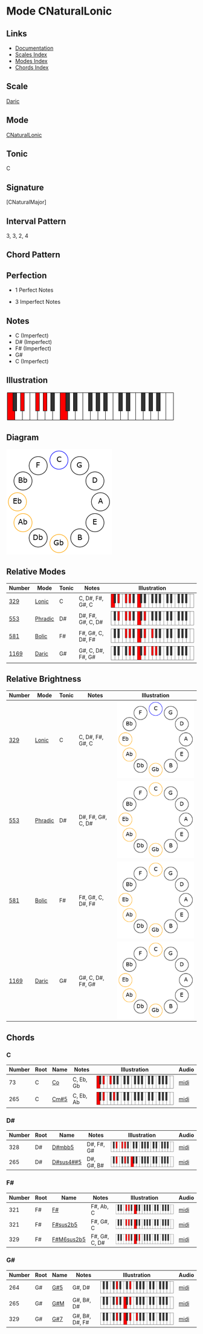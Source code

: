 # Mode CNaturalLonic

## Links

- [Documentation](README.md)
- [Scales Index](Scales.md)
- [Modes Index](Modes.md)
- [Chords Index](Chords.md)

## Scale

[Daric](ScaleDaric.md)

## Mode

[CNaturalLonic](ModeCNaturalLonic.md)

## Tonic

C

## Signature

[CNaturalMajor]

## Interval Pattern

3, 3, 2, 4

## Chord Pattern



## Perfection

 - 1 Perfect Notes

 - 3 Imperfect Notes

## Notes

- C (Imperfect)
- D# (Imperfect)
- F# (Imperfect)
- G#
- C (Imperfect)

## Illustration

![CNaturalLonic](ModeCNaturalLonic.png)

## Diagram

![CNaturalLonic](CircleModeCNaturalLonic.png)

## Relative Modes

| Number | Mode | Tonic | Notes | Illustration |
|--------|------|-------|-------|--------------|
| [329](https://ianring.com/musictheory/scales/329) | [Lonic](ModeLonic.md) | C | C, D#, F#, G#, C | ![CNaturalLonic](ModeCNaturalLonic.png) |
| [553](https://ianring.com/musictheory/scales/553) | [Phradic](ModePhradic.md) | D# | D#, F#, G#, C, D# | ![DSharpPhradic](ModeDSharpPhradic.png) |
| [581](https://ianring.com/musictheory/scales/581) | [Bolic](ModeBolic.md) | F# | F#, G#, C, D#, F# | ![FSharpBolic](ModeFSharpBolic.png) |
| [1169](https://ianring.com/musictheory/scales/1169) | [Daric](ModeDaric.md) | G# | G#, C, D#, F#, G# | ![GSharpDaric](ModeGSharpDaric.png) |
## Relative Brightness

| Number | Mode | Tonic | Notes | Illustration |
|--------|------|-------|-------|--------------|
| [329](https://ianring.com/musictheory/scales/329) | [Lonic](ModeLonic.md) | C | C, D#, F#, G#, C | ![CNaturalLonic](CircleModeCNaturalLonic.png) |
| [553](https://ianring.com/musictheory/scales/553) | [Phradic](ModePhradic.md) | D# | D#, F#, G#, C, D# | ![DSharpPhradic](CircleModeDSharpPhradic.png) |
| [581](https://ianring.com/musictheory/scales/581) | [Bolic](ModeBolic.md) | F# | F#, G#, C, D#, F# | ![FSharpBolic](CircleModeFSharpBolic.png) |
| [1169](https://ianring.com/musictheory/scales/1169) | [Daric](ModeDaric.md) | G# | G#, C, D#, F#, G# | ![GSharpDaric](CircleModeGSharpDaric.png) |

## Chords

### C

| Number | Root | Name | Notes | Illustration | Audio |
|--------|------|------|-------|--------------|-------|
| 73 | C | [Co](ChordCNaturalDiminished.md) | C, Eb, Gb | ![Co](ChordCNaturalDiminishedRootPosition.png) | [midi](ChordCNaturalDiminishedRootPosition.mid) |
| 265 | C | [Cm#5](ChordCNaturalMinorSharpFifth.md) | C, Eb, Ab | ![Cm#5](ChordCNaturalMinorSharpFifthRootPosition.png) | [midi](ChordCNaturalMinorSharpFifthRootPosition.mid) |

### D#

| Number | Root | Name | Notes | Illustration | Audio |
|--------|------|------|-------|--------------|-------|
| 328 | D# | [D#mbb5](ChordDSharpMinorDoubleFlatFifth.md) | D#, F#, G# | ![D#mbb5](ChordDSharpMinorDoubleFlatFifthRootPosition.png) | [midi](ChordDSharpMinorDoubleFlatFifthRootPosition.mid) |
| 265 | D# | [D#sus4##5](ChordDSharpSuspendedFourthDoubleSharpFifth.md) | D#, G#, B# | ![D#sus4##5](ChordDSharpSuspendedFourthDoubleSharpFifthRootPosition.png) | [midi](ChordDSharpSuspendedFourthDoubleSharpFifthRootPosition.mid) |

### F#

| Number | Root | Name | Notes | Illustration | Audio |
|--------|------|------|-------|--------------|-------|
| 321 | F# | [F#](ChordFSharpDiminishedFlatThird.md) | F#, Ab, C | ![F#](ChordFSharpDiminishedFlatThirdRootPosition.png) | [midi](ChordFSharpDiminishedFlatThirdRootPosition.mid) |
| 321 | F# | [F#sus2b5](ChordFSharpSuspendedSecondFlatFifth.md) | F#, G#, C | ![F#sus2b5](ChordFSharpSuspendedSecondFlatFifthRootPosition.png) | [midi](ChordFSharpSuspendedSecondFlatFifthRootPosition.mid) |
| 329 | F# | [F#M6sus2b5](ChordFSharpMajorSixthSuspendedSecondFlatFifth.md) | F#, G#, C, D# | ![F#M6sus2b5](ChordFSharpMajorSixthSuspendedSecondFlatFifthRootPosition.png) | [midi](ChordFSharpMajorSixthSuspendedSecondFlatFifthRootPosition.mid) |

### G#

| Number | Root | Name | Notes | Illustration | Audio |
|--------|------|------|-------|--------------|-------|
| 264 | G# | [G#5](ChordGSharpPowerChord.md) | G#, D# | ![G#5](ChordGSharpPowerChordRootPosition.png) | [midi](ChordGSharpPowerChordRootPosition.mid) |
| 265 | G# | [G#M](ChordGSharpMajor.md) | G#, B#, D# | ![G#M](ChordGSharpMajorRootPosition.png) | [midi](ChordGSharpMajorRootPosition.mid) |
| 329 | G# | [G#7](ChordGSharpDominantSeventh.md) | G#, B#, D#, F# | ![G#7](ChordGSharpDominantSeventhRootPosition.png) | [midi](ChordGSharpDominantSeventhRootPosition.mid) |

